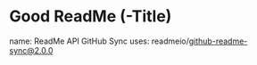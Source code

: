 # Good ReadMe (-Title)


<!--(-Description)-->

<!--(-Table of Contents) -->
<!--(-Installation)-->
name: ReadMe API GitHub Sync
uses: readmeio/github-readme-sync@2.0.0  <!-- (-Usage) -->
<!--(-License)-->
<!--(-Contributing)-->
<!--(-Tests)-->
<!--(-Questions)-->